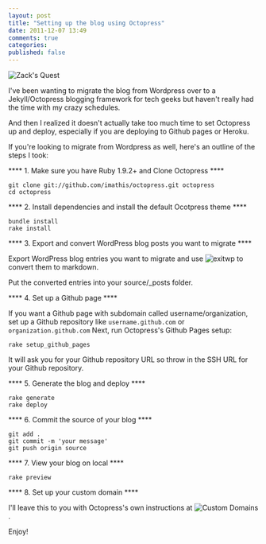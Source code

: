 ```yaml
---
layout: post
title: "Setting up the blog using Octopress"
date: 2011-12-07 13:49
comments: true
categories: 
published: false
---
```


![Zack's Quest](https://img.skitch.com/20111207-p8sni6h2eyyac4dg65wpmpahx8.jpg)

I've been wanting to migrate the blog from Wordpress over to a Jekyll/Octopress blogging framework for tech geeks but haven't really had the time with my crazy schedules.

And then I realized it doesn't actually take too much time to set Octopress up and deploy, especially if you are deploying to Github pages or Heroku.

If you're looking to migrate from Wordpress as well, here's an outline of the steps I took:

**** 1. Make sure you have Ruby 1.9.2+ and Clone Octopress ****

```
git clone git://github.com/imathis/octopress.git octopress
cd octopress
```

**** 2. Install dependencies and install the default Ocotpress theme ****

```
bundle install
rake install
```

**** 3. Export and convert WordPress blog posts you want to migrate ****

Export WordPress blog entries you want to migrate and use ![exitwp](https://github.com/thomasf/exitwp) to convert them to markdown.

Put the converted entries into your source/_posts folder.

**** 4. Set up a Github page ****

If you want a Github page with subdomain called username/organization, set up a Github repository like `username.github.com` or `organization.github.com`
Next, run Octopress's Github Pages setup:

```
rake setup_github_pages
```

It will ask you for your Github repository URL so throw in the SSH URL for your Github repository.

**** 5. Generate the blog and deploy ****

```
rake generate
rake deploy
```

**** 6. Commit the source of your blog ****

```
git add .
git commit -m 'your message'
git push origin source
```

**** 7. View your blog on local ****

```
rake preview
```

**** 8. Set up your custom domain ****

I'll leave this to you with Octopress's own instructions at ![Custom Domains](http://octopress.org/docs/deploying/github#custom_domains).


Enjoy!